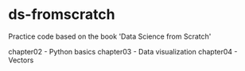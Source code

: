 # ds-fromscratch
Practice code based on the book 'Data Science from Scratch'

chapter02 - Python basics
chapter03 - Data visualization
chapter04 - Vectors

